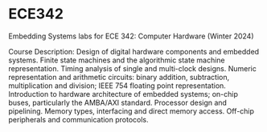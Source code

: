 # ECE342

Embedding Systems labs for ECE 342: Computer Hardware (Winter 2024)

Course Description: Design of digital hardware components and embedded systems. Finite state machines and the algorithmic state machine representation. Timing analysis of single and multi-clock designs. Numeric representation and arithmetic circuits: binary addition, subtraction, multiplication and division; IEEE 754 floating point representation. Introduction to hardware architecture of embedded systems; on-chip buses, particularly the AMBA/AXI standard. Processor design and pipelining. Memory types, interfacing and direct memory access. Off-chip peripherals and communication protocols.
